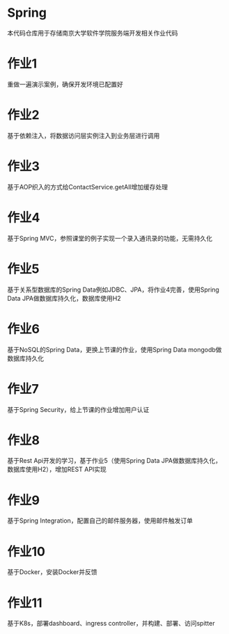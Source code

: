 # Spring
本代码仓库用于存储南京大学软件学院服务端开发相关作业代码

# 作业1

重做一遍演示案例，确保开发环境已配置好

# 作业2

基于依赖注入，将数据访问层实例注入到业务层进行调用

# 作业3

基于AOP织入的方式给ContactService.getAll增加缓存处理

# 作业4

基于Spring MVC，参照课堂的例子实现一个录入通讯录的功能，无需持久化

# 作业5

基于关系型数据库的Spring Data例如JDBC、JPA，将作业4完善，使用Spring Data JPA做数据库持久化，数据库使用H2

# 作业6

基于NoSQL的Spring Data，更换上节课的作业，使用Spring Data mongodb做数据库持久化

# 作业7

基于Spring Security，给上节课的作业增加用户认证

# 作业8

基于Rest Api开发的学习，基于作业5（使用Spring Data JPA做数据库持久化，数据库使用H2），增加REST API实现

# 作业9

基于Spring Integration，配置自己的邮件服务器，使用邮件触发订单

# 作业10

基于Docker，安装Docker并反馈

# 作业11

基于K8s，部署dashboard、ingress controller，并构建、部署、访问spitter
